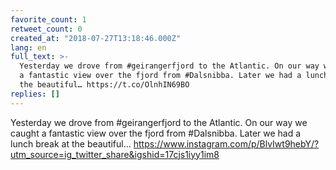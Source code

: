 ```yaml
---
favorite_count: 1
retweet_count: 0
created_at: "2018-07-27T13:18:46.000Z"
lang: en
full_text: >-
  Yesterday we drove from #geirangerfjord to the Atlantic. On our way we caught
  a fantastic view over the fjord from #Dalsnibba. Later we had a lunch break at
  the beautiful… https://t.co/OlnhIN69BO
replies: []
---
```


Yesterday we drove from #geirangerfjord to the Atlantic. On our way we caught a
fantastic view over the fjord from #Dalsnibba. Later we had a lunch break at the
beautiful…
<https://www.instagram.com/p/BlvIwt9hebY/?utm_source=ig_twitter_share&igshid=17cjs1iyy1im8>
